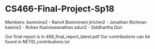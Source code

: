 # CS466-Final-Project-Sp18

Members:
bommine2 - Ranvit Bommineni
jtrichm2 - Jonathan Richman
kasivis2 - Rohan Kasiviswanathan
sduri2   - Siddhartha Duri

Our final report is in 466_final_report_latest.pdf
Our contributions can be found in NETID_contributions.txt